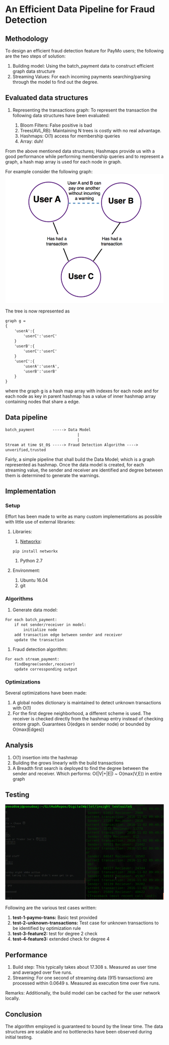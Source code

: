 # An Efficient Data Pipeline for Fraud Detection

## Methodology
To design an efficient fraud detection feature for PayMo users; the following are the two steps of solution:

1. Building model: Using the batch_payment data to construct efficient graph data structure
1. Streaming Values: For each incoming payments searching/parsing through the model to find out the degree.

## Evaluated data structures
1. Representing the transactions graph: To represent the transaction the following data structures have been evaluated:

	1. Bloom Filters: False positive is bad
	1. Trees(AVL,RB): Maintaining N trees is costly with no real advantage.
	1. Hashmaps: O(1) access for membership queries
	1. Array: duh!

From the above mentioned data structures; Hashmaps provide us with a good performance while performing membership queries and to represent a graph, a hash map array is used for each node in graph.

For example consider the following graph:
![example](images/friend-of-a-friend1.png)

The tree is now represented as
```
graph g =
{
	'userA':{
		'userC':'userC'
	}
	'userB':{
		'userC':'userC'
	}
	'userC':{
		'userA':'userA',
		'userB':'userB'
	}
}
```

where the graph g is a hash map array with indexes for each node and for each node as key in parent hashmap has a value of inner hashmap array containing nodes that share a edge.

## Data pipeline
```text
batch_payment        -----> Data Model
                                |
                                |
Stream at time $t_0$ -----> Fraud Detection Algorithm ----> unverified,trusted
```

Fairly, a simple pipeline that shall build the Data Model; which is a graph represented as hashmap. Once the data model is created, for each streaming value, the sender and receiver are identified and degree between them is determined to generate the warnings.

## Implementation

### Setup
Effort has been made to write as many custom implementations as possible with little use of external libraries:

1. Libraries:

	1. [Networkx](https://networkx.github.io/documentation/networkx-1.10/install.html):
	```
	pip install networkx
	```

	1. Python 2.7

1. Environment:
	1. Ubuntu 16.04
	1. git

### Algorithms
1. Generate data model:
```
For each batch_payment:
	if not sender/receiver in model:
		initialize node
	add transaction edge between sender and receiver
	update the transaction
```

1. Fraud detection algorithm:
```
For each stream_payment:
	findDegree(sender,receiver)
	update corressponding output
```

### Optimizations
Several optimizations have been made:

1. A global nodes dictionary is maintained to detect unknown transactions with O(1)
1. For the first degree neighborhood, a different scheme is used. The receiver is checked directly from the hashmap entry instead of checking entore graph. Guarantees O(edges in sender node) or bounded by O(max(Edges))

## Analysis
1. O(1) insertion into the hashmap
1. Building the grows linearly with the build transactions
1. A Breadth first search is deployed to find the degree between the sender and receiver. Which performs: O(|V|+|E|) ~ O(max(V,E)) in entire graph

## Testing
![images/test.gif](images/tests.gif)

Following are the various test cases written:
1. **test-1-paymo-trans:** Basic test provided
1. **test-2-unknown-transactions:** Test case for unknown transactions to be identified by optimization rule
1. **test-3-feature2:** test for degree 2 check
1. **test-4-feature3:** extended check for degree 4

## Performance
1. Build step: This typically takes about 17.308 s. Measured as user time and averaged over five runs.
1. Streaming: For one second of streaming data (915 transactions) are processed within 0.0649 s. Measured as execution time over five runs.

Remarks: Additionally, the build model can be cached for the user network locally.

## Conclusion
The algorithm employed is guaranteed to bound by the linear time. The data structures are scalable and no bottlenecks have been observed during initial testing.
